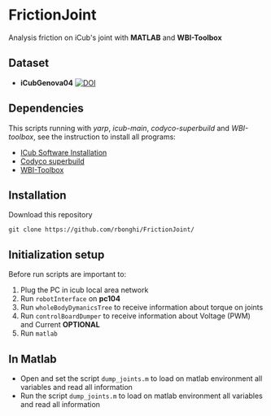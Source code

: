 # FrictionJoint
Analysis friction on iCub's joint with **MATLAB** and **WBI-Toolbox**

## Dataset
- **iCubGenova04** [![DOI](https://zenodo.org/badge/doi/10.5281/zenodo.14814.svg)](http://dx.doi.org/10.5281/zenodo.14814)

## Dependencies
This scripts running with *yarp*, *icub-main*, *codyco-superbuild* and *WBI-toolbox*, see the instruction to install all programs:
- [ICub Software Installation](http://wiki.icub.org/wiki/ICub_Software_Installation)
- [Codyco superbuild](https://github.com/robotology/codyco-superbuild)
- [WBI-Toolbox](https://github.com/robotology-playground/WBI-Toolbox)

## Installation
Download this repository
```
git clone https://github.com/rbonghi/FrictionJoint/
```
## Initialization setup
Before run scripts are important to:

1. Plug the PC in icub local area network
2. Run `robotInterface` on **pc104**
3. Run `wholeBodyDymanicsTree` to receive information about torque on joints
4. Run `controlBoardDumper` to receive information about Voltage (PWM) and Current **OPTIONAL**
5. Run `matlab` 

## In Matlab
- Open and set the script `dump_joints.m` to load on matlab environment all variables and read all information
- Run the script `dump_joints.m` to load on matlab environment all variables and read all information
